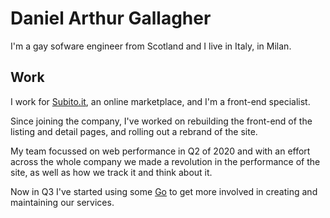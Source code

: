 <!--
**DanArthurGallagher/DanArthurGallagher** is a ✨ _special_ ✨ repository because its `README.md` (this file) appears on your GitHub profile.

Here are some ideas to get you started:

- 🔭 I’m currently working on ...
- 🌱 I’m currently learning ...
- 👯 I’m looking to collaborate on ...
- 🤔 I’m looking for help with ...
- 💬 Ask me about ...
- 📫 How to reach me: ...
- 😄 Pronouns: ...
- ⚡ Fun fact: ...
-->

# Daniel Arthur Gallagher

I'm a gay sofware engineer from Scotland and I live in Italy, in Milan.

## Work

I work for [Subito.it](https://www.subito.it), an online marketplace, and I'm a front-end specialist.

Since joining the company, I've worked on rebuilding the front-end of the listing and detail pages,
and rolling out a rebrand of the site.

My team focussed on web performance in Q2 of 2020 and with an effort across the whole company we
made a revolution in the performance of the site, as well as how we track it and think about it.

Now in Q3 I've started using some [Go](https://golang.org) to get more involved in creating and maintaining our services.
